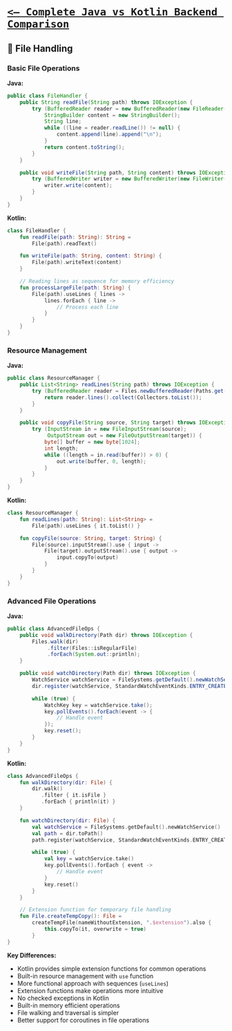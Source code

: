 # [`<— Complete Java vs Kotlin Backend Comparison`](../README.md)

## 📂 File Handling

### Basic File Operations

**Java:**

```java
public class FileHandler {
    public String readFile(String path) throws IOException {
        try (BufferedReader reader = new BufferedReader(new FileReader(path))) {
            StringBuilder content = new StringBuilder();
            String line;
            while ((line = reader.readLine()) != null) {
                content.append(line).append("\n");
            }
            return content.toString();
        }
    }

    public void writeFile(String path, String content) throws IOException {
        try (BufferedWriter writer = new BufferedWriter(new FileWriter(path))) {
            writer.write(content);
        }
    }
}
```

**Kotlin:**

```kotlin
class FileHandler {
    fun readFile(path: String): String =
        File(path).readText()

    fun writeFile(path: String, content: String) {
        File(path).writeText(content)
    }

    // Reading lines as sequence for memory efficiency
    fun processLargeFile(path: String) {
        File(path).useLines { lines ->
            lines.forEach { line ->
                // Process each line
            }
        }
    }
}
```

### Resource Management

**Java:**

```java
public class ResourceManager {
    public List<String> readLines(String path) throws IOException {
        try (BufferedReader reader = Files.newBufferedReader(Paths.get(path))) {
            return reader.lines().collect(Collectors.toList());
        }
    }

    public void copyFile(String source, String target) throws IOException {
        try (InputStream in = new FileInputStream(source);
             OutputStream out = new FileOutputStream(target)) {
            byte[] buffer = new byte[1024];
            int length;
            while ((length = in.read(buffer)) > 0) {
                out.write(buffer, 0, length);
            }
        }
    }
}
```

**Kotlin:**

```kotlin
class ResourceManager {
    fun readLines(path: String): List<String> =
        File(path).useLines { it.toList() }

    fun copyFile(source: String, target: String) {
        File(source).inputStream().use { input ->
            File(target).outputStream().use { output ->
                input.copyTo(output)
            }
        }
    }
}
```

### Advanced File Operations

**Java:**

```java
public class AdvancedFileOps {
    public void walkDirectory(Path dir) throws IOException {
        Files.walk(dir)
             .filter(Files::isRegularFile)
             .forEach(System.out::println);
    }

    public void watchDirectory(Path dir) throws IOException {
        WatchService watchService = FileSystems.getDefault().newWatchService();
        dir.register(watchService, StandardWatchEventKinds.ENTRY_CREATE);

        while (true) {
            WatchKey key = watchService.take();
            key.pollEvents().forEach(event -> {
                // Handle event
            });
            key.reset();
        }
    }
}
```

**Kotlin:**

```kotlin
class AdvancedFileOps {
    fun walkDirectory(dir: File) {
        dir.walk()
           .filter { it.isFile }
           .forEach { println(it) }
    }

    fun watchDirectory(dir: File) {
        val watchService = FileSystems.getDefault().newWatchService()
        val path = dir.toPath()
        path.register(watchService, StandardWatchEventKinds.ENTRY_CREATE)

        while (true) {
            val key = watchService.take()
            key.pollEvents().forEach { event ->
                // Handle event
            }
            key.reset()
        }
    }

    // Extension function for temporary file handling
    fun File.createTempCopy(): File =
        createTempFile(nameWithoutExtension, ".$extension").also {
            this.copyTo(it, overwrite = true)
        }
}
```

**Key Differences:**

- Kotlin provides simple extension functions for common operations
- Built-in resource management with `use` function
- More functional approach with sequences (`useLines`)
- Extension functions make operations more intuitive
- No checked exceptions in Kotlin
- Built-in memory efficient operations
- File walking and traversal is simpler
- Better support for coroutines in file operations
